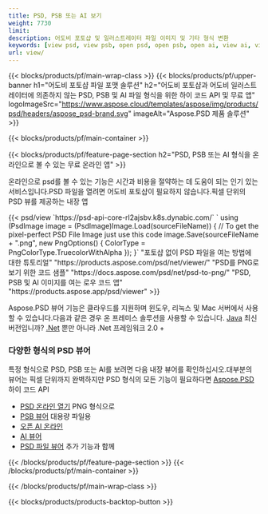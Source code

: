 ```yaml
---
title: PSD, PSB 또는 AI 보기
weight: 7730
limit: 
description: 어도비 포토샵 및 일러스트레이터 파일 이미지 및 기타 형식 변환
keywords: [view psd, view psb, open psd, open psb, open ai, view ai, view image, open photoshop file, open illustrator file]
url: view/
---
```


{{< blocks/products/pf/main-wrap-class >}}
{{< blocks/products/pf/upper-banner h1="어도비 포토샵 파일 포맷 솔루션" h2="어도비 포토샵과 어도비 일러스트레이터에 의존하지 않는 PSD, PSB 및 AI 파일 형식을 위한 하이 코드 API 및 무료 앱" logoImageSrc="https://www.aspose.cloud/templates/aspose/img/products/psd/headers/aspose_psd-brand.svg" imageAlt="Aspose.PSD 제품 솔루션" >}}

{{< blocks/products/pf/main-container >}}

{{< blocks/products/pf/feature-page-section h2="PSD, PSB 또는 AI 형식을 온라인으로 볼 수 있는 무료 온라인 앱" >}}
<p>온라인으로 psd를 볼 수 있는 기능은 시간과 비용을 절약하는 데 도움이 되는 인기 있는 서비스입니다.PSD 파일을 열려면 어도비 포토샵이 필요하지 않습니다.픽셀 단위의 PSD 뷰를 제공하는 내장 앱</p>
{{< psd/view `https://psd-api-core-rl2ajsbv.k8s.dynabic.com/` 
`    using (PsdImage image = (PsdImage)Image.Load(sourceFileName))
    {
        // To get the pixel-perfect PSD File Image just use this code
        image.Save(sourceFileName + ".png",  new PngOptions() {  ColorType = PngColorType.TruecolorWithAlpha });
    }` 
"포토샵 없이 PSD 파일을 여는 방법에 대한 튜토리얼" "https://products.aspose.com/psd/net/viewer/" 
"PSD를 PNG로 보기 위한 코드 샘플"  "https://docs.aspose.com/psd/net/psd-to-png/" 
"PSD, PSB 및 AI 이미지를 여는 로우 코드 앱" "https://products.aspose.app/psd/viewer" >}}
<p>Aspose.PSD 뷰어 기능은 클라우드를 지원하며 윈도우, 리눅스 및 Mac 서버에서 사용할 수 있습니다.다음과 같은 경우 온 프레미스 솔루션을 사용할 수 있습니다. <a href="https://products.aspose.com/psd/java/">Java</a> 최신 버전입니까? <a href="https://products.aspose.com/psd/net/">.Net</a> 뿐만 아니라 .Net 프레임워크 2.0 +</p>

<h3 class="headingpdleft">다양한 형식의 PSD 뷰어</h3>
<p>특정 형식으로 PSD, PSB 또는 AI를 보려면 다음 내장 뷰어를 확인하십시오.대부분의 뷰어는 픽셀 단위까지 완벽하지만 PSD 형식의 모든 기능이 필요하다면 <a href="/psd/">Aspose.PSD</a> 하이 코드 API</p>
<ul>
<li><a href="open-psd-online">PSD 온라인 열기</a> PNG 형식으로</li>
<li><a href="psb">PSB 뷰어</a> 대용량 파일용</li>
<li><a href="open-ai-online">오픈 AI 온라인</a></li>
<li><a href="ai">AI 뷰어</a></li>
<li><a href="/psd/view/psd-file-viewer">PSD 파일 뷰어</a> 추가 기능과 함께</li>
</ul>

{{< /blocks/products/pf/feature-page-section >}}
{{< /blocks/products/pf/main-container >}}


{{< /blocks/products/pf/main-wrap-class >}}

{{< blocks/products/products-backtop-button >}}
